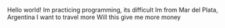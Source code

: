 Hello world!
Im practicing programming, its difficult 
Im from Mar del Plata, Argentina
I want to travel more
Will this give me more money